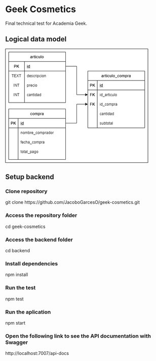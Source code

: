 # Geek Cosmetics

Final technical test for Academia Geek.


## Logical data model

<img src="./docs/MODELO LOGICO.png" alt="My cool logo"/>

## Setup backend

### Clone repository

<p> git clone https://github.com/JacoboGarcesO/geek-cosmetics.git</p>

### Access the repository folder

<p> cd geek-cosmetics</p>

### Access the backend folder

<p> cd backend</p>

### Install dependencies

<p> npm install</p>

### Run the test

<p> npm test</p>

### Run the aplication

<p> npm start</p>

### Open the following link to see the API documentation with Swagger

<p> http://localhost:7007/api-docs</p>




